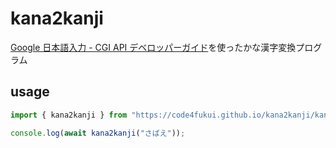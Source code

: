 # kana2kanji

[Google 日本語入力 - CGI API デベロッパーガイド](https://www.google.co.jp/ime/cgiapi.html)を使ったかな漢字変換プログラム

## usage

```js
import { kana2kanji } from "https://code4fukui.github.io/kana2kanji/kana2kanji.js";

console.log(await kana2kanji("さばえ"));
```
